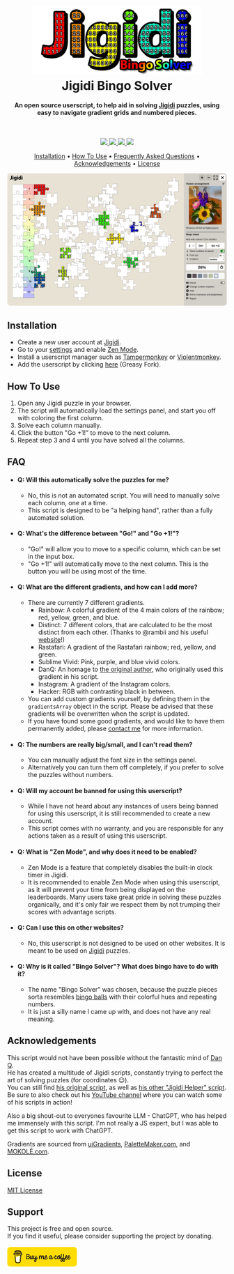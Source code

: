 
<h1 align="center">
  <img src="./img/logo.png" alt="Jigidi Bingo Logo" width="390">
  <br>
  Jigidi Bingo Solver
</h1>

<h4 align="center">An open source userscript, to help aid in solving <a href="https://www.jigidi.com">Jigidi</a> puzzles, using easy to navigate gradient grids and numbered pieces.</h4>

<br>

<p align="center">
  <!--License-->
  <a href="https://github.com/f-o/Jigidi-Bingo-Solver/blob/master/LICENSE">
      <img src="https://img.shields.io/github/license/f-o/Jigidi-Bingo-Solver">
  </a>
  <!--Contributions-->
  <a href="https://github.com/f-o/Jigidi-Bingo-Solver/graphs/contributors" alt="Contributors">
      <img src="https://img.shields.io/github/contributors/f-o/Jigidi-Bingo-Solver" />
  </a>
  <!--Stars-->
  <a href="https://github.com/f-o/Jigidi-Bingo-Solver/stargazers">
      <img src="https://img.shields.io/github/stars/f-o/Jigidi-Bingo-Solver">
  </a>
  <!--Donate-->
  <a href="#support">
    <img src="https://img.shields.io/badge/$-donate-ff69b4.svg?maxAge=2592000&amp;style=flat">
  </a>
</p>

<p align="center">
  <a href="#installation">Installation</a> •
  <a href="#how-to-use">How To Use</a> •
  <a href="#faq">Frequently Asked Questions</a> •
  <a href="#acknowledgements">Acknowledgements</a> •
  <a href="#license">License</a>
</p>
<div align="center">
  <img src="./img/demo.png" alt="Jigidi Bingo Solver Demo" width="800px" style="border-radius:7px;">
</div>

## Installation
* Create a new user account at [Jigidi](https://www.jigidi.com/join.php).
* Go to your [settings](https://www.jigidi.com/profile.php) and enable [Zen Mode](https://www.jigidi.com/a/zen-mode/).
* Install a userscript manager such as [Tampermonkey](https://www.tampermonkey.net/) or [Violentmonkey](https://violentmonkey.github.io/).
* Add the userscript by clicking [here](https://greasyfork.org/en/scripts/522009-jigidi-bingo-solver) (Greasy Fork).


## How To Use
1. Open any Jigidi puzzle in your browser.
2. The script will automatically load the settings panel, and start you off with coloring the first column.
3. Solve each column manually.
4. Click the button "Go +1!" to move to the next column.
5. Repeat step 3 and 4 until you have solved all the columns.



## FAQ
- #### Q: Will this automatically solve the puzzles for me?
  - No, this is not an automated script. You will need to manually solve each column, one at a time.
  - This script is designed to be "a helping hand", rather than a fully automated solution.
- #### Q: What's the difference between "Go!" and "Go +1!"?
  - "Go!" will allow you to move to a specific column, which can be set in the input box.
  - "Go +1!" will automatically move to the next column. This is the button you will be using most of the time.
- #### Q: What are the different gradients, and how can I add more?
  - There are currently 7 different gradients.
    - Rainbow: A colorful gradient of the 4 main colors of the rainbow; red, yellow, green, and blue.
    - Distinct: 7 different colors, that are calculated to be the most distinct from each other. (Thanks to @rambii and his useful [website](https://mokole.com/palette.html)!)
    - Rastafari: A gradient of the Rastafari rainbow; red, yellow, and green.
    - Sublime Vivid: Pink, purple, and blue vivid colors.
    - DanQ: An homage to [the original author](https://danq.me), who originally used this gradient in his script.
    - Instagram: A gradient of the Instagram colors.
    - Hacker: RGB with contrasting black in between.
  - You can add custom gradients yourself, by defining them in the `gradientsArray` object in the script. Please be advised that these gradients will be overwritten when the script is updated.
  - If you have found some good gradients, and would like to have them permanently added, please [contact me](https://github.com/f-o/Jigidi-Bingo-Solver/issues/new) for more information.
- #### Q: The numbers are really big/small, and I can't read them?
  - You can manually adjust the font size in the settings panel.
  - Alternatively you can turn them off completely, if you prefer to solve the puzzles without numbers.
- #### Q: Will my account be banned for using this userscript?
  - While I have not heard about any instances of users being banned for using this userscript, it is still recommended to create a new account.
  - This script comes with no warranty, and you are responsible for any actions taken as a result of using this userscript.
- #### Q: What is "Zen Mode", and why does it need to be enabled?
  - Zen Mode is a feature that completely disables the built-in clock timer in Jigidi.
  - It is recommended to enable Zen Mode when using this userscript, as it will prevent your time from being displayed on the leaderboards. Many users take great pride in solving these puzzles organically, and it's only fair we respect them by not trumping their scores with advantage scripts.
- #### Q: Can I use this on other websites?
  - No, this userscript is not designed to be used on other websites. It is meant to be used on <a href="https://www.jigidi.com">Jigidi</a> puzzles.
- #### Q: Why is it called "Bingo Solver"? What does bingo have to do with it?
  - The name "Bingo Solver" was chosen, because the puzzle pieces sorta resembles [bingo balls](https://i.ibb.co/qgX8yCK/IMG-6818-730x730.jpg) with their colorful hues and repeating numbers.
  - It is just a silly name I came up with, and does not have any real meaning.


## Acknowledgements
This script would not have been possible without the fantastic mind of [Dan Q](https://github.com/dan-q).<br>
He has created a multitude of Jigidi scripts, constantly trying to perfect the art of solving puzzles (for coordinates 😉).<br>
You can still find [his original script](https://gist.github.com/Dan-Q/b5e4dbb45851b07042b6a57ebe1005a7), as well as [his other "Jigidi Helper" script](https://danq.me/jigidi-helper). 
Be sure to also check out his [YouTube channel](https://www.youtube.com/@danq) where you can watch some of his scripts in action!

Also a big shout-out to everyones favourite LLM - ChatGPT, who has helped me immensely with this script. I'm not really a JS expert, but I was able to get this script to work with ChatGPT.

Gradients are sourced from [uiGradients](https://uigradients.com/), [PaletteMaker.com](https://palettemaker.com/), and [MOKOLÉ.com](https://mokole.com/palette.html).

## License
[MIT License](https://github.com/f-o/Jigidi-Bingo-Solver/blob/master/LICENSE)

## Support
This project is free and open source.<br>
If you find it useful, please consider supporting the project by donating.
<br><br>
<a href="https://www.buymeacoffee.com/foxdk" target="_blank"><img src="./img/bmc-button.png" alt="Buy Me A Coffee" width="160"></a>

